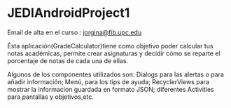 # JEDIAndroidProject1

Email de alta en el curso : jorgina@fib.upc.edu

Ésta aplicación(GradeCalculator)tiene como objetivo poder calcular tus notas académicas, permite crear asignaturas
y decidir cómo se reparte el porcentaje de notas de cada una de ellas. 

Algunos de los componentes utilizados son: Dialogs para las alertas o para añadir información; Menú, para los tips de ayuda;
RecyclerViews para mostrar la informacion guardada en formato JSON; diferentes Activities para pantallas y objetivos,etc.
